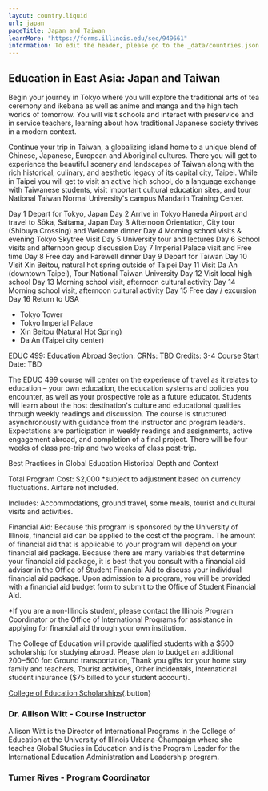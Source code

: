 ```yaml
---
layout: country.liquid
url: japan
pageTitle: Japan and Taiwan
learnMore: "https://forms.illinois.edu/sec/949661"
information: To edit the header, please go to the _data/countries.json file and edit the information there
---
```


## Education in East Asia: Japan and Taiwan

Begin your journey in Tokyo where you will explore the traditional arts of tea ceremony and ikebana as well as anime and manga and the high tech worlds of tomorrow.   You will visit schools and interact with preservice and in service teachers, learning about how  traditional Japanese society thrives in a  modern context. 

Continue your trip in Taiwan, a globalizing island home to a unique blend of Chinese, Japanese, European and Aboriginal cultures. There you will get to experience the beautiful scenery and landscapes of Taiwan along with the rich historical, culinary, and aesthetic legacy of its capital city, Taipei. While in Taipei you will get to visit an active high school, do a language exchange with Taiwanese students, visit important cultural education sites, and tour National Taiwan Normal University's campus Mandarin Training Center.

<div id="information">

<div id="housing"></div>

<div id="programs">

Day 1	Depart for Tokyo, Japan
Day 2	Arrive in Tokyo Haneda Airport and travel to Sōka, Saitama, Japan
Day 3	Afternoon Orientation, City tour (Shibuya Crossing) and Welcome dinner
Day 4   Morning school visits & evening Tokyo Skytree Visit
Day 5	University tour and lectures
Day 6	School visits and afternoon group discussion
Day 7	Imperial Palace visit and Free time
Day 8	Free day and Farewell dinner
Day 9	Depart for Taiwan 
Day 10	Visit Xin Beitou, natural hot spring outside of Taipei
Day 11	Visit Da An (downtown Taipei), Tour National Taiwan University
Day 12	Visit local high school 
Day 13	Morning school visit, afternoon cultural activity
Day 14	Morning school visit, afternoon cultural activity
Day 15	Free day / excursion 
Day 16	Return to USA

</div>

<div id="attractions">

* Tokyo Tower
* Tokyo Imperial Palace
* Xin Beitou (Natural Hot Spring)
* Da An (Taipei city center)

</div>

<div id="courses">

EDUC 499: Education Abroad
Section:
CRNs: TBD
Credits: 3-4
Course Start Date: TBD

The EDUC 499 course will center on the experience of travel as it relates to education – your own education, the education systems and policies you encounter, as well as your prospective role as a future educator. Students will learn about the host destination's culture and educational qualities through weekly readings and discussion. The course is structured asynchronously with guidance from the instructor and program leaders. Expectations are participation in weekly readings and assignments, active engagement abroad, and completion of a final project. There will be four weeks of class pre-trip and two weeks of class post-trip.

</div>

<div id="topics">

Best Practices in Global Education
Historical Depth and Context

</div>

<div id="cost">

Total Program Cost: $2,000
*subject to adjustment based on currency fluctuations. Airfare not included.

Includes: Accommodations, ground travel, some meals, tourist and cultural visits and activities. 

Financial Aid:
Because this program is sponsored by the University of Illinois, financial aid can be applied to the cost of the program. The amount of financial aid that is applicable to your program will depend on your financial aid package. Because there are many variables that determine your financial aid package, it is best that you consult with a financial aid advisor in the Office of Student Financial Aid to discuss your individual financial aid package. Upon admission to a program, you will be provided with a financial aid budget form to submit to the Office of Student Financial Aid.

*If you are a non-Illinois student, please contact the Illinois Program Coordinator or the Office of International Programs for assistance in applying for financial aid through your own institution.

</div>

<div id="scholarship">

The College of Education will provide qualified students with a $500 scholarship for studying abroad. Please plan to budget an additional $200-$500 for: Ground transportation, Thank you gifts for your home stay family and teachers, Tourist activities, Other incidentals, International student insurance ($75 billed to your student account).

[College of Education Scholarships](https://education.illinois.edu/international/scholarships){.button}

</div>

<div id="testimonials"></div>

<div id="faculty">

### Dr. Allison Witt - Course Instructor 
Allison Witt is the Director of International Programs in the College of Education at the University of Illinois Urbana-Champaign where she teaches Global Studies in Education and is the Program Leader for the International Education Administration and Leadership program.

### Turner Rives - Program Coordinator

</div>

</div>
